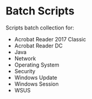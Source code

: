 # Batch Scripts
Scripts batch collection for:
- Acrobat Reader 2017 Classic
- Acrobat Reader DC
- Java
- Network
- Operating System
- Security
- Windows Update
- Windows Session
- WSUS
